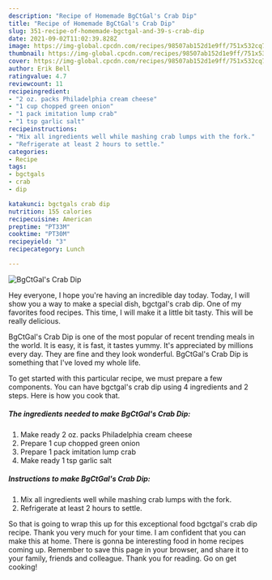 ```yaml
---
description: "Recipe of Homemade BgCtGal's Crab Dip"
title: "Recipe of Homemade BgCtGal's Crab Dip"
slug: 351-recipe-of-homemade-bgctgal-and-39-s-crab-dip
date: 2021-09-02T11:02:39.828Z
image: https://img-global.cpcdn.com/recipes/98507ab152d1e9ff/751x532cq70/bgctgals-crab-dip-recipe-main-photo.jpg
thumbnail: https://img-global.cpcdn.com/recipes/98507ab152d1e9ff/751x532cq70/bgctgals-crab-dip-recipe-main-photo.jpg
cover: https://img-global.cpcdn.com/recipes/98507ab152d1e9ff/751x532cq70/bgctgals-crab-dip-recipe-main-photo.jpg
author: Erik Bell
ratingvalue: 4.7
reviewcount: 11
recipeingredient:
- "2 oz. packs Philadelphia cream cheese"
- "1 cup chopped green onion"
- "1 pack imitation lump crab"
- "1 tsp garlic salt"
recipeinstructions:
- "Mix all ingredients well while mashing crab lumps with the fork."
- "Refrigerate at least 2 hours to settle."
categories:
- Recipe
tags:
- bgctgals
- crab
- dip

katakunci: bgctgals crab dip 
nutrition: 155 calories
recipecuisine: American
preptime: "PT33M"
cooktime: "PT30M"
recipeyield: "3"
recipecategory: Lunch

---
```



![BgCtGal&#39;s Crab Dip](https://img-global.cpcdn.com/recipes/98507ab152d1e9ff/751x532cq70/bgctgals-crab-dip-recipe-main-photo.jpg)

Hey everyone, I hope you're having an incredible day today. Today, I will show you a way to make a special dish, bgctgal&#39;s crab dip. One of my favorites food recipes. This time, I will make it a little bit tasty. This will be really delicious.



BgCtGal&#39;s Crab Dip is one of the most popular of recent trending meals in the world. It is easy, it is fast, it tastes yummy. It's appreciated by millions every day. They are fine and they look wonderful. BgCtGal&#39;s Crab Dip is something that I've loved my whole life.


To get started with this particular recipe, we must prepare a few components. You can have bgctgal&#39;s crab dip using 4 ingredients and 2 steps. Here is how you cook that.

<!--inarticleads1-->

##### The ingredients needed to make BgCtGal&#39;s Crab Dip:

1. Make ready 2 oz. packs Philadelphia cream cheese
1. Prepare 1 cup chopped green onion
1. Prepare 1 pack imitation lump crab
1. Make ready 1 tsp garlic salt




<!--inarticleads2-->

##### Instructions to make BgCtGal&#39;s Crab Dip:

1. Mix all ingredients well while mashing crab lumps with the fork.
1. Refrigerate at least 2 hours to settle.




So that is going to wrap this up for this exceptional food bgctgal&#39;s crab dip recipe. Thank you very much for your time. I am confident that you can make this at home. There is gonna be interesting food in home recipes coming up. Remember to save this page in your browser, and share it to your family, friends and colleague. Thank you for reading. Go on get cooking!
